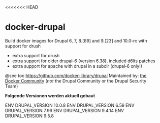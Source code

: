 <<<<<<< HEAD
# docker-drupal

Build docker images for Drupal 6, 7, 8.[89] and 9.[23] and 10.0-rc with support for drush

* extra support for drush
* extra support for older drupal-6 (version 6.38), included d6lts patches
* extra support for apache with drupal in a subdir (drupal-6 only!)

@see too https://github.com/docker-library/drupal
Maintained by: [the Docker Community](https://github.com/docker-library/drupal) (*not* the Drupal Community or the Drupal Security Team)

**Folgende Versionen werden aktuell gebaut**

ENV DRUPAL_VERSION 10.0.8
ENV DRUPAL_VERSION 6.59
ENV DRUPAL_VERSION 7.96
ENV DRUPAL_VERSION 9.4.14
ENV DRUPAL_VERSION 9.5.8
